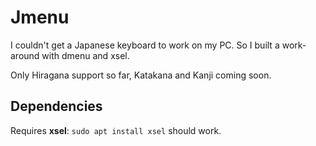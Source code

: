 # Jmenu
I couldn't get a Japanese keyboard to work on my PC. So I built a work-around with dmenu and xsel.

Only Hiragana support so far, Katakana and Kanji coming soon.

## Dependencies
Requires **xsel**: 
```sudo apt install xsel``` should work.
